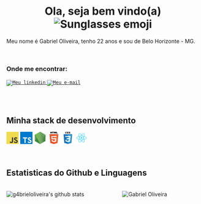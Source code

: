 <h1 align="center">Ola, seja bem vindo(a) <img width="30" src="https://emojis.slackmojis.com/emojis/images/1531849430/4246/blob-sunglasses.gif?1531849430" alt="Sunglasses emoji" /></h1>

<p>Meu nome é Gabriel Oliveira, tenho 22 anos e sou de Belo Horizonte - MG.</p>
</p>

<br/>

### Onde me encontrar:

<a href="https://www.linkedin.com/in/g4brieloliveira/">
  <code><img alt="Meu linkedin" width="28" src="https://cdn-icons-png.flaticon.com/512/1383/1383262.png" /></code>
</a>

<a href="mailto:g4brieloliveira.dev@gmail.com">
  <code><img alt="Meu e-mail" width="32" src="https://cdn-icons-png.flaticon.com/512/324/324123.png" /></code>
</a>

<br/><br/>

## Minha stack de desenvolvimento

<code><img height="32" src="https://raw.githubusercontent.com/github/explore/80688e429a7d4ef2fca1e82350fe8e3517d3494d/topics/javascript/javascript.png" alt="Javascript"/></code>
<code><img height="32" src="https://raw.githubusercontent.com/github/explore/80688e429a7d4ef2fca1e82350fe8e3517d3494d/topics/typescript/typescript.png" alt="Typescript"/></code>
<code><img height="32" src="https://raw.githubusercontent.com/github/explore/80688e429a7d4ef2fca1e82350fe8e3517d3494d/topics/nodejs/nodejs.png" alt="Nodejs"/></code>
<code><img height="32" src="https://raw.githubusercontent.com/github/explore/80688e429a7d4ef2fca1e82350fe8e3517d3494d/topics/html/html.png" alt="HTML5"/></code>
<code><img height="32" src="https://raw.githubusercontent.com/github/explore/80688e429a7d4ef2fca1e82350fe8e3517d3494d/topics/css/css.png" alt="CSS"/></code>
<code><img height="32" src="https://raw.githubusercontent.com/github/explore/80688e429a7d4ef2fca1e82350fe8e3517d3494d/topics/react/react.png" alt="React"/></code>

<br/>

## Estatisticas do Github e Linguagens

<br/>

<div>
  <img width="45%" align="left" src="https://github-readme-stats.vercel.app/api?username=g4brieloliveira&show_icons=true&theme=dracula" alt="g4brieloliveira's github stats" />
  <img width="40%" align="right" src="https://github-readme-stats.vercel.app/api/top-langs/?username=g4brieloliveira&layout=compact&theme=dark&show_icons=true&hide_border=true&title_color=7159c1&" alt="Gabriel Oliveira" />
</div>
